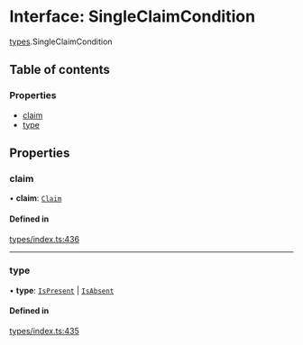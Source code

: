 # Interface: SingleClaimCondition

[types](../wiki/types).SingleClaimCondition

## Table of contents

### Properties

- [claim](../wiki/types.SingleClaimCondition#claim)
- [type](../wiki/types.SingleClaimCondition#type)

## Properties

### claim

• **claim**: [`Claim`](../wiki/types#claim)

#### Defined in

[types/index.ts:436](https://github.com/PolymeshAssociation/polymesh-sdk/blob/46129005/src/types/index.ts#L436)

___

### type

• **type**: [`IsPresent`](../wiki/types.ConditionType#ispresent) \| [`IsAbsent`](../wiki/types.ConditionType#isabsent)

#### Defined in

[types/index.ts:435](https://github.com/PolymeshAssociation/polymesh-sdk/blob/46129005/src/types/index.ts#L435)
